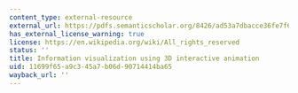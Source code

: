 ```yaml
---
content_type: external-resource
external_url: https://pdfs.semanticscholar.org/8426/ad53a7dbacce36fe7f64dcb3b8f4e6092896.pdf
has_external_license_warning: true
license: https://en.wikipedia.org/wiki/All_rights_reserved
status: ''
title: Information visualization using 3D interactive animation
uid: 11699f65-a9c3-45a7-b06d-90714414ba65
wayback_url: ''
---
```

